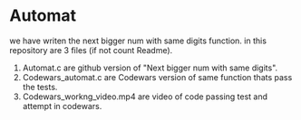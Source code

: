 # Automat
we have writen the next bigger num with same digits function.
in this repository are 3 files (if not count Readme).
1) Automat.c are github version of "Next bigger num with same digits". 
2) Codewars_automat.c are Codewars version of same function thats pass the tests.
3) Codewars_workng_video.mp4 are video of code passing test and attempt in codewars.